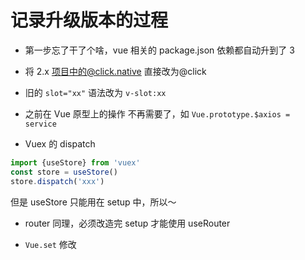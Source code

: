 # 记录升级版本的过程

- 第一步忘了干了个啥，vue 相关的 package.json 依赖都自动升到了 3

- 将 2.x 项目中的@click.native 直接改为@click

- 旧的 `slot="xx"` 语法改为 `v-slot:xx`

- 之前在 Vue 原型上的操作 不再需要了，如 `Vue.prototype.$axios = service`

- Vuex 的 dispatch

```js
import {useStore} from 'vuex'
const store = useStore()
store.dispatch('xxx')
```

但是 useStore 只能用在 setup 中，所以～

- router 同理，必须改造完 setup 才能使用 useRouter

- `Vue.set` 修改
